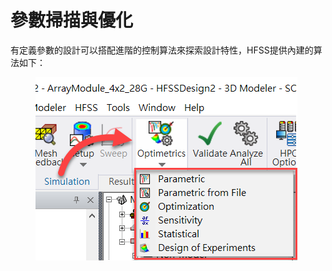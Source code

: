 # 參數掃描與優化

有定義參數的設計可以搭配進階的控制算法來探索設計特性，HFSS提供內建的算法如下：

<figure><img src="../.gitbook/assets/image (1).png" alt=""><figcaption></figcaption></figure>
